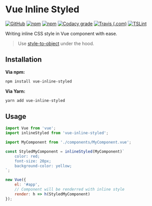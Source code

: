 # Vue Inline Styled
[![GitHub](https://img.shields.io/github/license/gluons/vue-inline-styled.svg?style=flat-square)](./LICENSE)
[![npm](https://img.shields.io/npm/v/vue-inline-styled.svg?style=flat-square)](https://www.npmjs.com/package/vue-inline-styled)
[![npm](https://img.shields.io/npm/dt/vue-inline-styled.svg?style=flat-square)](https://www.npmjs.com/package/vue-inline-styled)
[![Codacy grade](https://img.shields.io/codacy/grade/72a6eb06815442548f7cfcbd71d278c4.svg?style=flat-square)](https://www.codacy.com/app/gluons/vue-inline-styled)
[![Travis (.com)](https://img.shields.io/travis/com/gluons/vue-inline-styled.svg?style=flat-square)](https://travis-ci.com/gluons/vue-inline-styled)
[![TSLint](https://img.shields.io/badge/TSLint-gluons-15757B.svg?style=flat-square)](https://github.com/gluons/tslint-config-gluons)

Writing inline CSS style in Vue component with ease.

> Use [style-to-object](https://github.com/remarkablemark/style-to-object) under the hood.

## Installation

**Via npm:**

```bash
npm install vue-inline-styled
```

**Via Yarn:**

```bash
yarn add vue-inline-styled
```

## Usage

```js
import Vue from 'vue';
import inlineStyled from 'vue-inline-styled';

import MyComponent from './components/MyComponent.vue';

const StyledMyComponent = inlineStyled(MyComponent)`
	color: red;
	font-size: 20px;
	background-color: yellow;
`;

new Vue({
	el: '#app',
	// Component will be renderred with inline style
	render: h => h(StyledMyComponent)
});
```
